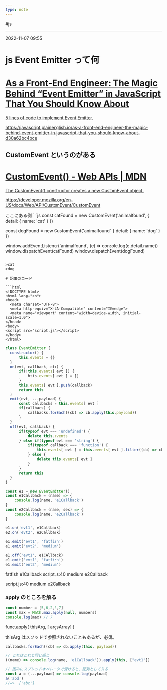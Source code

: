 ```yaml
---
type: note
---
```


#js

---
2022-11-07  09:55

# js Event Emitter って何


<div class="rich-link-card-container"><a class="rich-link-card" href="https://javascript.plainenglish.io/as-a-front-end-engineer-the-magic-behind-event-emitter-in-javascript-that-you-should-know-about-d30a62bc4bce" target="_blank">
	<div class="rich-link-image-container">
		<div class="rich-link-image" style="background-image: url('https://miro.medium.com/max/1200/0*rQIHoUIFDXpSuLbI')">
	</div>
	</div>
	<div class="rich-link-card-text">
		<h1 class="rich-link-card-title">As a Front-End Engineer: The Magic Behind “Event Emitter” in JavaScript That You Should Know About</h1>
		<p class="rich-link-card-description">
		5 lines of code to implement Event Emitter.
		</p>
		<p class="rich-link-href">
		https://javascript.plainenglish.io/as-a-front-end-engineer-the-magic-behind-event-emitter-in-javascript-that-you-should-know-about-d30a62bc4bce
		</p>
	</div>
</a></div>



## CustomEvent というのがある


<div class="rich-link-card-container"><a class="rich-link-card" href="https://developer.mozilla.org/en-US/docs/Web/API/CustomEvent/CustomEvent" target="_blank">
	<div class="rich-link-image-container">
		<div class="rich-link-image" style="background-image: url('https://developer.mozilla.org/mdn-social-share.cd6c4a5a.png')">
	</div>
	</div>
	<div class="rich-link-card-text">
		<h1 class="rich-link-card-title">CustomEvent() - Web APIs | MDN</h1>
		<p class="rich-link-card-description">
		The CustomEvent() constructor creates a new CustomEvent object.
		</p>
		<p class="rich-link-href">
		https://developer.mozilla.org/en-US/docs/Web/API/CustomEvent/CustomEvent
		</p>
	</div>
</a></div>
ここにある例
```js
const catFound = new CustomEvent('animalfound', {
  detail: {
    name: 'cat'
  }
})

const dogFound = new CustomEvent('animalfound', {
  detail: {
    name: 'dog'
  }
})

window.addEventListener('animalfound', (e) => console.log(e.detail.name))
window.dispatchEvent(catFound)
window.dispatchEvent(dogFound)
```

>cat
>dog

# 記事のコード

```html
<!DOCTYPE html>
<html lang="en">
<head>
  <meta charset="UTF-8">
  <meta http-equiv="X-UA-Compatible" content="IE=edge">
  <meta name="viewport" content="width=device-width, initial-scale=1.0">
</head>
<body>
<script src="script.js"></script>
</body>
</html>
```

```js
class EventEmitter {
  constructor() {
	  this.events = {}
  }
  on(evt, callback, ctx) {
	  if(!this.events[ evt ]) {
		  htis.events[ evt ] = []
	  }
	  this.events[ evt ].push(callback)
	  return this
  }
  emit(evt, ...payload) {
	  const callbacks = this.events[ evt ]
	  if(callbacs) {
		  callbacks.forEach((cb) => cb.apply(this.payload))
	  }
  }
  off(evt, callback) {
	  if(typeof evt === 'undefined') {
		  delete this.events
	  } else if(typeof evt === 'string') {
		  if(typeof callback === 'function') {
			  this.events[ evt ] = this.events[ evt ].filter((cb) => cb !== callback)
		  } else {
			  delete this.events[ evt ]
		  }
	  }
	  return this
  }
}

const e1 = new EventEmitter()
const e1Callback = (name) => {
	console.log(name, 'e1Callback')
}
const e2Callback = (name, sex) => {
    console.log(name, 'e2Callback')
}

e1.on('evt1', e1Callback)
e2.on('evt2', e2Callback)

e1.emit('evt1', 'fatfish')
e1.emit('evt2', 'medium')

e1.off('evt1', e1CAllback)
e1.emit('evt1', 'fatfish')
e1.emit('ent2', 'medium')
```

fatfish e1Callback
script.js:40 medium e2Callback

script.js:40 medium e2Callback


### apply のところを解る

```js
const number = [5,6,2,3,7]
const max = Math.max.apply(null, numbers)
console.log(max) // 7
```

func.apply( thisArg, [ argsArray] )

thisArg はメソッドで参照されないこともあるが、必須。

```js
callbasks.forEach((cb) => cb.apply(this. payload))

// これはこれと同じ感じ
((name) => console.log(name, 'e1Callback')).apply(this, ["evt1"])

// 因みにスプレッドオペレータで受けると、配列として入る
const a = (...payload) => console.log(payload)
a('abd')
//=>  ['abc']
```


